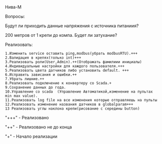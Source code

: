 Нива-М


Вопросы:

Будут ли приходить данные напряжения с источника питаниия?

200 метров от 1 крепи до компа. Будет ли затухание?


Реализовать:

    1.Изменить service оставить ping,modbus(убрать modbusRTU).+++
    2.Валидация в крепях(только int)+++
    3.Реализовать роли(User,Admin).++(Отображать фамилиии инициалы)
    4.Индивидуальные настройки для каждого пользователя.+++
    5.Реализовать цвета датчиков либо установить default. +++
    6.Исправить зависания и ошибки.++
    7.Убрать лишние.++
    8.Реализовать подключение к конвертеру со Scada.+
    9.Сохранение данных до года.
    10.Управление со scada  (Управление Автоматикой,изменение на пультах min max value).
    11.Реализовать log file на все изменения которые отправляешь на пульты
    12.Реализовать изменение названия датчиков в globalparam+++
    13 Реализовать углы наклона крепи(рисование с середины button)
    

"+++" - Реализовано

"++" - Реализовано не до конца

"+" - Начало реализации
